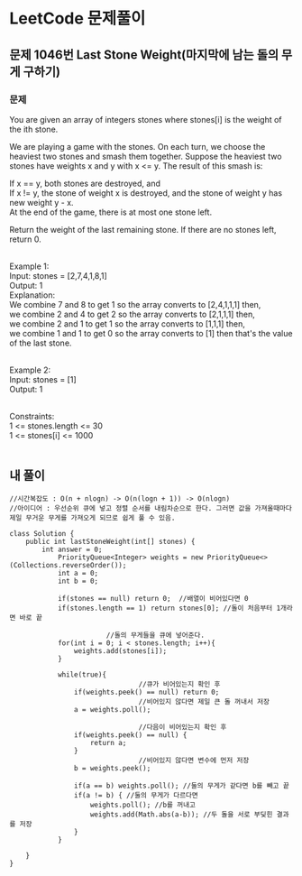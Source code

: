 # LeetCode 문제풀이

## 문제 1046번 Last Stone Weight(마지막에 남는 돌의 무게 구하기)
### 문제<br>
You are given an array of integers stones where stones[i] is the weight of the ith stone.

We are playing a game with the stones. On each turn, we choose the heaviest two stones and smash them together. Suppose the heaviest two stones have weights x and y with x <= y. The result of this smash is:

If x == y, both stones are destroyed, and<br>
If x != y, the stone of weight x is destroyed, and the stone of weight y has new weight y - x.<br>
At the end of the game, there is at most one stone left.<br>

Return the weight of the last remaining stone. If there are no stones left, return 0.<br><br> 

Example 1:<br>
Input: stones = [2,7,4,1,8,1]<br>
Output: 1<br>
Explanation: <br>
We combine 7 and 8 to get 1 so the array converts to [2,4,1,1,1] then,<br>
we combine 2 and 4 to get 2 so the array converts to [2,1,1,1] then,<br>
we combine 2 and 1 to get 1 so the array converts to [1,1,1] then,<br>
we combine 1 and 1 to get 0 so the array converts to [1] then that's the value of the last stone.<br><br>

Example 2:<br>
Input: stones = [1]<br>
Output: 1<br><br> 

Constraints:<br>
1 <= stones.length <= 30<br>
1 <= stones[i] <= 1000<br><br>


## 내 풀이
```
//시간복잡도 : O(n + nlogn) -> O(n(logn + 1)) -> O(nlogn)
//아이디어 : 우선순위 큐에 넣고 정렬 순서를 내림차순으로 한다. 그러면 값을 가져올때마다 제일 무거운 무게를 가져오게 되므로 쉽게 풀 수 있음.

class Solution {
    public int lastStoneWeight(int[] stones) {
        int answer = 0;
            PriorityQueue<Integer> weights = new PriorityQueue<>(Collections.reverseOrder());
            int a = 0;
            int b = 0;

            if(stones == null) return 0;  //배열이 비어있다면 0
            if(stones.length == 1) return stones[0]; //돌이 처음부터 1개라면 바로 끝
						
						//돌의 무게들을 큐에 넣어준다.
            for(int i = 0; i < stones.length; i++){
                weights.add(stones[i]);
            }

            while(true){
								//큐가 비어있는지 확인 후
                if(weights.peek() == null) return 0;
								//비어있지 않다면 제일 큰 돌 꺼내서 저장
                a = weights.poll();
							
								//다음이 비어있는지 확인 후
                if(weights.peek() == null) {
                    return a;
                }
								//비어있지 않다면 변수에 먼저 저장
                b = weights.peek();

                if(a == b) weights.poll(); //둘의 무게가 같다면 b를 빼고 끝
                if(a != b) { //둘의 무게가 다르다면
                    weights.poll(); //b를 꺼내고
                    weights.add(Math.abs(a-b)); //두 돌을 서로 부딪힌 결과를 저장
                }
            }
   
	}
}
```